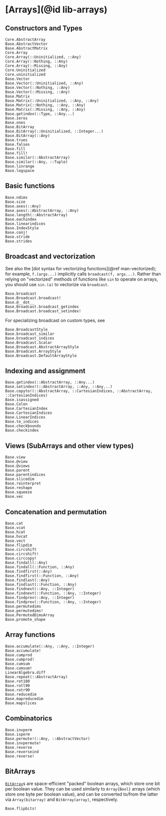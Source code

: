 # [Arrays](@id lib-arrays)

## Constructors and Types

```@docs
Core.AbstractArray
Base.AbstractVector
Base.AbstractMatrix
Core.Array
Core.Array(::Uninitialized, ::Any)
Core.Array(::Nothing, ::Any)
Core.Array(::Missing, ::Any)
Core.Uninitialized
Core.uninitialized
Base.Vector
Base.Vector(::Uninitialized, ::Any)
Base.Vector(::Nothing, ::Any)
Base.Vector(::Missing, ::Any)
Base.Matrix
Base.Matrix(::Uninitialized, ::Any, ::Any)
Base.Matrix(::Nothing, ::Any, ::Any)
Base.Matrix(::Missing, ::Any, ::Any)
Base.getindex(::Type, ::Any...)
Base.zeros
Base.ones
Base.BitArray
Base.BitArray(::Uninitialized, ::Integer...)
Base.BitArray(::Any)
Base.trues
Base.falses
Base.fill
Base.fill!
Base.similar(::AbstractArray)
Base.similar(::Any, ::Tuple)
Base.linrange
Base.logspace
```

## Basic functions

```@docs
Base.ndims
Base.size
Base.axes(::Any)
Base.axes(::AbstractArray, ::Any)
Base.length(::AbstractArray)
Base.eachindex
Base.linearindices
Base.IndexStyle
Base.conj!
Base.stride
Base.strides
```

## Broadcast and vectorization

See also the [dot syntax for vectorizing functions](@ref man-vectorized);
for example, `f.(args...)` implicitly calls `broadcast(f, args...)`.
Rather than relying on "vectorized" methods of functions like `sin`
to operate on arrays, you should use `sin.(a)` to vectorize via `broadcast`.

```@docs
Base.broadcast
Base.Broadcast.broadcast!
Base.@__dot__
Base.Broadcast.broadcast_getindex
Base.Broadcast.broadcast_setindex!
```

For specializing broadcast on custom types, see
```@docs
Base.BroadcastStyle
Base.broadcast_similar
Base.broadcast_indices
Base.Broadcast.Scalar
Base.Broadcast.AbstractArrayStyle
Base.Broadcast.ArrayStyle
Base.Broadcast.DefaultArrayStyle
```

## Indexing and assignment

```@docs
Base.getindex(::AbstractArray, ::Any...)
Base.setindex!(::AbstractArray, ::Any, ::Any...)
Base.copyto!(::AbstractArray, ::CartesianIndices, ::AbstractArray, ::CartesianIndices)
Base.isassigned
Base.Colon
Base.CartesianIndex
Base.CartesianIndices
Base.LinearIndices
Base.to_indices
Base.checkbounds
Base.checkindex
```

## Views (SubArrays and other view types)

```@docs
Base.view
Base.@view
Base.@views
Base.parent
Base.parentindices
Base.slicedim
Base.reinterpret
Base.reshape
Base.squeeze
Base.vec
```

## Concatenation and permutation

```@docs
Base.cat
Base.vcat
Base.hcat
Base.hvcat
Base.vect
Base.flipdim
Base.circshift
Base.circshift!
Base.circcopy!
Base.findall(::Any)
Base.findall(::Function, ::Any)
Base.findfirst(::Any)
Base.findfirst(::Function, ::Any)
Base.findlast(::Any)
Base.findlast(::Function, ::Any)
Base.findnext(::Any, ::Integer)
Base.findnext(::Function, ::Any, ::Integer)
Base.findprev(::Any, ::Integer)
Base.findprev(::Function, ::Any, ::Integer)
Base.permutedims
Base.permutedims!
Base.PermutedDimsArray
Base.promote_shape
```

## Array functions

```@docs
Base.accumulate(::Any, ::Any, ::Integer)
Base.accumulate!
Base.cumprod
Base.cumprod!
Base.cumsum
Base.cumsum!
LinearAlgebra.diff
Base.repeat(::AbstractArray)
Base.rot180
Base.rotl90
Base.rotr90
Base.reducedim
Base.mapreducedim
Base.mapslices
```

## Combinatorics

```@docs
Base.invperm
Base.isperm
Base.permute!(::Any, ::AbstractVector)
Base.invpermute!
Base.reverse
Base.reverseind
Base.reverse!
```

## BitArrays

[`BitArray`](@ref)s are space-efficient "packed" boolean arrays, which store one bit per boolean value.
They can be used similarly to `Array{Bool}` arrays (which store one byte per boolean value),
and can be converted to/from the latter via `Array(bitarray)` and `BitArray(array)`, respectively.

```@docs
Base.flipbits!
```
